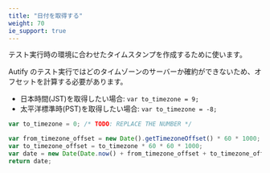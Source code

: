 ```yaml
---
title: "日付を取得する"
weight: 70
ie_support: true
---
```


テスト実行時の環境に合わせたタイムスタンプを作成するために使います。

Autify のテスト実行ではどのタイムゾーンのサーバーか確約ができないため、オフセットを計算する必要があります。

- 日本時間(JST)を取得したい場合: `var to_timezone = 9;`
- 太平洋標準時(PST)を取得したい場合: `var to_timezone = -8;`

```js
var to_timezone = 0; /* TODO: REPLACE THE NUMBER */

var from_timezone_offset = new Date().getTimezoneOffset() * 60 * 1000;
var to_timezone_offset = to_timezone * 60 * 60 * 1000;
var date = new Date(Date.now() + from_timezone_offset + to_timezone_offset);
return date;
```
